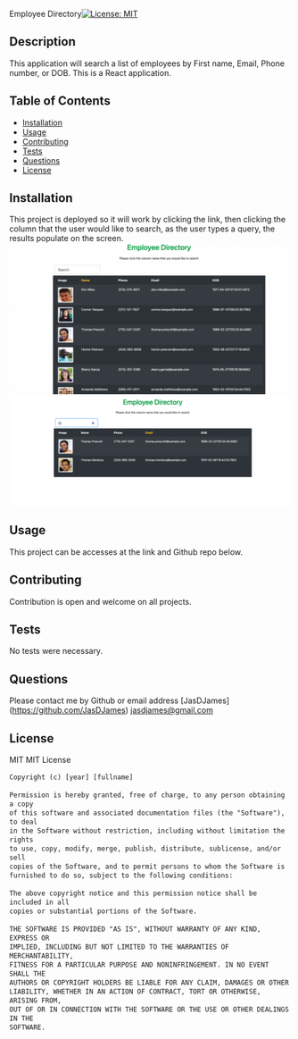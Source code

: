 Employee Directory[![License: MIT](https://img.shields.io/badge/License-MIT-yellow.svg)](https://opensource.org/licenses/MIT)

## Description

This application will search a list of employees by First name, Email, Phone number, or DOB. This is a React application.

## Table of Contents

- [Installation](#installation)
- [Usage](#usage)
- [Contributing](#contributing)
- [Tests](#tests)
- [Questions](#questions)
- [License](#license)

## Installation

This project is deployed so it will work by clicking the link, then clicking the column that the user would like to search, as the user types a query, the results populate on the screen.
![App](src/design/img/fullApp.png)
![Search](src/design/img/searchEmail.png)

## Usage

This project can be accesses at the link and Github repo below.

## Contributing

Contribution is open and welcome on all projects.

## Tests

No tests were necessary.

## Questions

Please contact me by Github or email address
[JasDJames]
(https://github.com/JasDJames)
jasdjames@gmail.com

## License

MIT
MIT License

    Copyright (c) [year] [fullname]

    Permission is hereby granted, free of charge, to any person obtaining a copy
    of this software and associated documentation files (the "Software"), to deal
    in the Software without restriction, including without limitation the rights
    to use, copy, modify, merge, publish, distribute, sublicense, and/or sell
    copies of the Software, and to permit persons to whom the Software is
    furnished to do so, subject to the following conditions:

    The above copyright notice and this permission notice shall be included in all
    copies or substantial portions of the Software.

    THE SOFTWARE IS PROVIDED "AS IS", WITHOUT WARRANTY OF ANY KIND, EXPRESS OR
    IMPLIED, INCLUDING BUT NOT LIMITED TO THE WARRANTIES OF MERCHANTABILITY,
    FITNESS FOR A PARTICULAR PURPOSE AND NONINFRINGEMENT. IN NO EVENT SHALL THE
    AUTHORS OR COPYRIGHT HOLDERS BE LIABLE FOR ANY CLAIM, DAMAGES OR OTHER
    LIABILITY, WHETHER IN AN ACTION OF CONTRACT, TORT OR OTHERWISE, ARISING FROM,
    OUT OF OR IN CONNECTION WITH THE SOFTWARE OR THE USE OR OTHER DEALINGS IN THE
    SOFTWARE.

